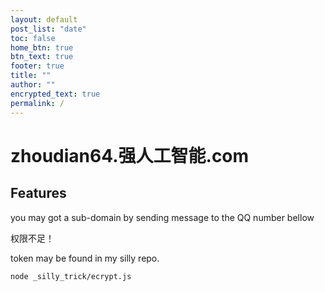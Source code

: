 ```yaml
---
layout: default
post_list: "date"
toc: false
home_btn: true
btn_text: true
footer: true
title: ""
author: ""
encrypted_text: true
permalink: /
---
```


# zhoudian64.强人工智能.com

## Features
you may got a sub-domain by sending message to the QQ number bellow

<p class="encrypted" id="16cDmB25op1kP/0HhvecEgJKv3aVSYcjjSM20DOU6szie+==">权限不足！</p>

token may be found in my silly repo.

```bash
node _silly_trick/ecrypt.js
```

